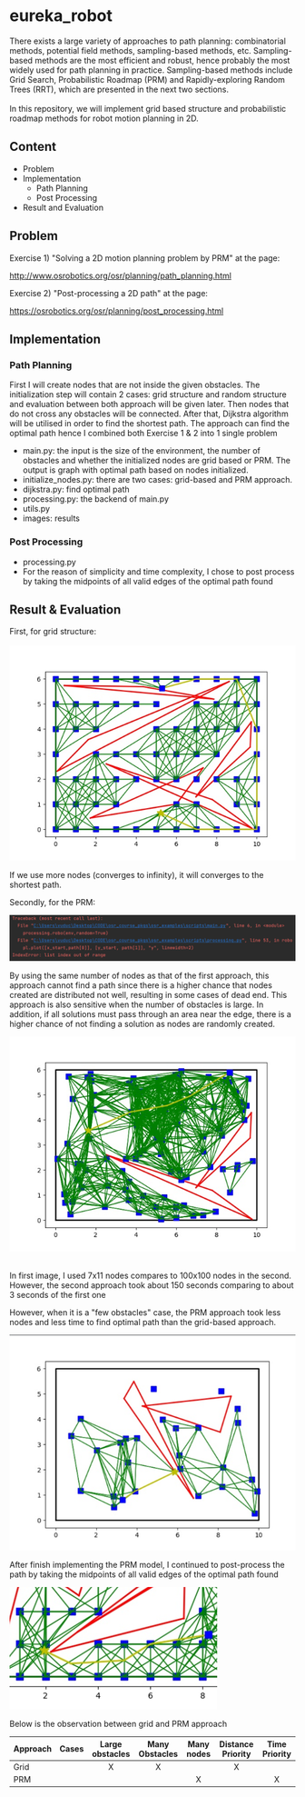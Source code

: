 # eureka_robot
There exists a large variety of approaches to path planning: combinatorial methods, potential field methods, sampling-based methods, etc. Sampling-based methods are the most efficient and robust, hence probably the most widely used for path planning in practice. Sampling-based methods include Grid Search, Probabilistic Roadmap (PRM) and Rapidly-exploring Random Trees (RRT), which are presented in the next two sections.
<br><br>
In this repository, we will implement grid based structure and probabilistic roadmap methods for robot motion planning in 2D.

## Content
* Problem
* Implementation
  * Path Planning
  * Post Processing
* Result and Evaluation

## Problem
Exercise 1) "Solving a 2D motion planning problem by PRM" at the page:

http://www.osrobotics.org/osr/planning/path_planning.html

Exercise 2) "Post-processing a 2D path" at the page:

https://osrobotics.org/osr/planning/post_processing.html


## Implementation

### Path Planning
First I will create nodes that are not inside the given obstacles. The initialization step will contain 2 cases: grid structure and random structure and evaluation between both approach will be given later. Then nodes that do not cross any obstacles will be connected. After that, Dijkstra algorithm will be utilised in order to find the shortest path. 
The approach can find the optimal path hence I combined both Exercise 1 & 2 into 1 single problem
- main.py: the input is the size of the environment, the number of obstacles and whether the initialized nodes are grid based or PRM. The output is graph with optimal path based on nodes initialized.
- initialize_nodes.py: there are two cases: grid-based and PRM approach.
- dijkstra.py: find optimal path
- processing.py: the backend of main.py
- utils.py
- images: results

### Post Processing
- processing.py
- For the reason of simplicity and time complexity, I chose to post process by taking the midpoints of all valid edges of the optimal path found


## Result & Evaluation
First, for grid structure: 
<br><br>
![Grid Structure](images/grid_structure.jpg) 


If we use more nodes (converges to infinity), it will converges to the shortest path.

Secondly, for the PRM:


![Random Structure](images/PRM_error.png)

By using the same number of nodes as that of the first approach, this approach cannot find a path since there is a higher chance that nodes created are distributed not well, resulting in some cases of dead end. This approach is also sensitive when the number of obstacles is large. In addition, if all solutions must pass through an area near the edge, there is a higher chance of not finding a solution as nodes are randomly created.


![Random Structure](images/PRM.jpg)
<br><br>

In first image, I used 7x11 nodes compares to 100x100 nodes in the second. However, the second approach took about 150 seconds comparing to about 3 seconds of the first one


However, when it is a "few obstacles" case, the PRM approach took less nodes and less time to find optimal path than the grid-based approach. 

![Few Obstacles](images/few_obstacles.png)

After finish implementing the PRM model, I continued to post-process the path by taking the midpoints of all valid edges of the optimal path found

![Post Processing](images/post_processing_result.png)


Below is the observation between grid and PRM approach

Approach| Cases | Large obstacles| Many Obstacles | Many nodes | Distance Priority | Time Priority
---  |--- | :-: | :-: | :-: | :-: | :-: |
Grid |    |  X  |  X  |     |  X  |     | 
PRM  |    |     |     |  X  |     |  X  |  









